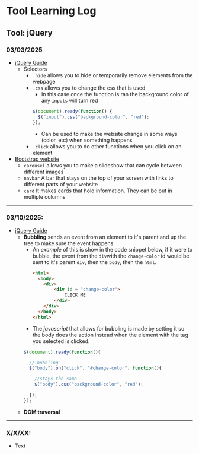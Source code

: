 # Tool Learning Log

## Tool: **jQuery**

### 03/03/2025

* [jQuery Guide](https://www.youtube.com/watch?v=Q7Nwq7319X4)
  * Selectors
    * `.hide` allows you to hide or temporarily remove elements from the webpage
    * `.css` allows you to change the css that is used
      * In this case once the function is ran the background color of any `inputs` will turn red
      ``` js
      $(document).ready(function() {
        $("input").css("background-color", "red");
      });
      ```
      * Can be used to make the website change in some ways (color, etc) when something happens
    * `.click` allows you to do other functions when you click on an element
* [Bootstrap website](https://getbootstrap.com/docs/5.3/components/carousel/)
  * `carousel` allows you to make a slideshow that can cycle between different images
  * `navbar` A bar that stays on the top of your screen with links to different parts of your website
  * `card` It makes cards that hold information. They can be put in multiple columns

---

### 03/10/2025:

* [jQuery Guide](https://www.youtube.com/watch?v=Q7Nwq7319X4)
  * **Bubbling** sends an event from an element to it's parent and up the tree to make sure the event happens
    * An _example_ of this is show in the code snippet below, if it were to bubble, the event from the `div`with the `change-color` id would be sent to it's parent `div`, then the `body`, then the `html`.
      ```html
      <html>
        <body>
          <div>
              <div id = "change-color">
                  CLICK ME
              </div>
          </div>
        </body>
      </html>
      ```
     * The _javascript_ that allows for bubbling is made by setting it so the body does the action instead when the element with the tag you selected is clicked.
      ```js
      $(document).ready(function(){

        // bubbling
        $("body").on("click", "#change-color", function(){

          //stays the same
          $("body").css("background-color", "red");

        });
      });
      ```
  * **DOM traversal** 





---

### X/X/XX:
* Text


<!--
* Links you used today (websites, videos, etc)
* Things you tried, progress you made, etc
* Challenges, a-ha moments, etc
* Questions you still have
* What you're going to try next
-->
